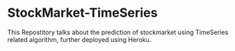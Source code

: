 # StockMarket-TimeSeries

This Repostitory talks about the prediction of stockmarket using TimeSeries related algorithm, further deployed using Heroku. 


